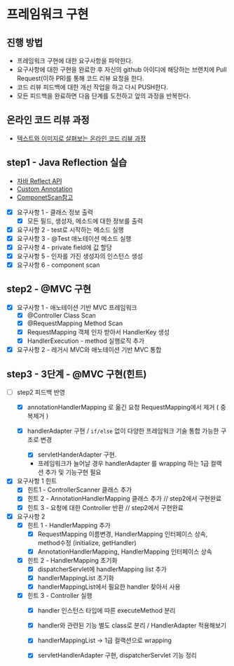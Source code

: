# 프레임워크 구현
## 진행 방법
* 프레임워크 구현에 대한 요구사항을 파악한다.
* 요구사항에 대한 구현을 완료한 후 자신의 github 아이디에 해당하는 브랜치에 Pull Request(이하 PR)를 통해 코드 리뷰 요청을 한다.
* 코드 리뷰 피드백에 대한 개선 작업을 하고 다시 PUSH한다.
* 모든 피드백을 완료하면 다음 단계를 도전하고 앞의 과정을 반복한다.

## 온라인 코드 리뷰 과정
* [텍스트와 이미지로 살펴보는 온라인 코드 리뷰 과정](https://github.com/next-step/nextstep-docs/tree/master/codereview)

## step1 - Java Reflection 실습
- [자바 Reflect API](https://docs.oracle.com/javase/8/docs/api/java/lang/reflect)
- [Custom Annotation](https://advenoh.tistory.com/21)
- [ComponetScan참고](https://www.baeldung.com/reflections-library)


- [x] 요구사항 1 - 클래스 정보 출력
    - [x]  모든 필드, 생성자, 메소드에 대한 정보를 출력
- [x] 요구사항 2 - test로 시작하는 메소드 실행
- [x] 요구사항 3 - @Test 애노테이션 메소드 실행
- [x] 요구사항 4 - private field에 값 할당
- [x] 요구사항 5 - 인자를 가진 생성자의 인스턴스 생성
- [x] 요구사항 6 - component scan

## step2 - @MVC 구현

- [x] 요구사항 1 - 애노테이션 기반 MVC 프레임워크
    - [x] @Controller Class Scan
    - [x] @RequestMapping Method Scan
    - [x] RequestMapping 객체 인자 받아서 HandlerKey 생성
    - [x] HandlerExecution - method 실행로직 추가
    
- [x] 요구사항 2 - 레거시 MVC와 애노테이션 기반 MVC 통합

## step3 - 3단계 - @MVC 구현(힌트)

- [ ] step2 피드백 반영
    - [x] annotationHandlerMapping 로 옮긴 요청 RequestMapping에서 제거 ( 중복제거 )
    
    - [x] handlerAdapter 구현 / `if/else` 없이 다양한 프레임워크 기술 통합 가능한 구조로 변경
        - [x] servletHanderAdapter 구현.
        - 프레임워크가 늘어날 경우 handlerAdapter 를 wrapping 하는 1급 컬랙션 추가 및 기능구현 필요 
        
- [x] 요구사항 1 힌트
    - [x] 힌트1 - ControllerScanner 클래스 추가
    - [x] 힌트 2 - AnnotationHandlerMapping 클래스 추가  // step2에서 구현완료
    - [x] 힌트 3 - 요청에 대한 Controller 반환 // step2에서 구현완료

- [x] 요구사항 2
    - [x] 힌트 1 - HandlerMapping 추가
        - [x] RequestMapping 이름변경, HandlerMapping 인터페이스 상속, method수정 (initialize, getHandler) 
        - [x] AnnotationHandlerMapping, HandlerMapping 인터페이스 상속
          
    - [x] 힌트 2 - HandlerMapping 초기화
        - [x] dispatcherServlet에 handlerMapping list 추가
        - [x] handlerMappingList 초기화
        - [x] handlerMappingList에서 필요한 handler 찾아서 사용
        
    - [x] 힌트 3 - Controller 실행
        - [x] handler 인스턴스 타입에 따른 executeMethod 분리
        - [x] handler와 관련된 기능 별도 class로 분리 / HandlerAdapter 적용해보기
        - [x] handlerMappingList -> 1급 컬랙션으로 wrapping
        - [x] servletHandlerAdapter 구현, dispatcherServlet 기능 정리
        